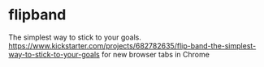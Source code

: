 # flipband
The simplest way to stick to your goals. https://www.kickstarter.com/projects/682782635/flip-band-the-simplest-way-to-stick-to-your-goals for new browser tabs in Chrome
